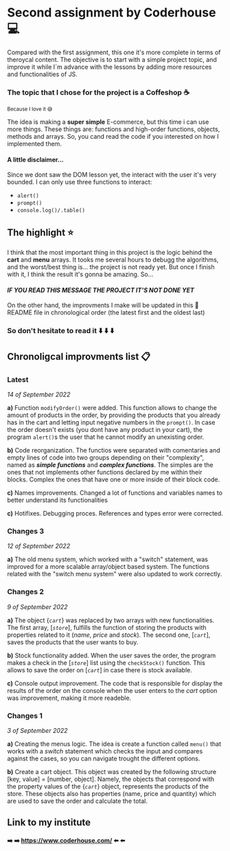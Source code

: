 # Second assignment by Coderhouse :computer:

Compared with the first assignment, this one it's more complete in terms of theroycal content.
The objective is to start with a simple project topic, and improve it while I´m advance with the lessons by adding more resources and functionalities of JS.

### The topic that I chose for the project is a Coffeshop :coffee: 
<sub>Because I love it :sweat_smile:</sub>


The idea is making a **super simple** E-commerce, but this time i can use more things. These things are: functions and high-order functions, objects, methods and arrays. So, you cand read the code if you interested on how I implemented them.

#### A little disclaimer...
Since we dont saw the DOM lesson yet, the interact with the user it's very bounded. I can only use three functions to interact:
* `alert()`
* `prompt()`
* `console.log()/.table()`


## The highlight :star:
I think that the most important thing in this project is the logic behind the **cart** and **menu** arrays. It tooks me several hours to debugg the algorithms, and the worst/best thing is... the project is not ready yet. But once I finish with it, I think the result it's gonna be amazing. So...

#### *IF YOU READ THIS MESSAGE THE PROJECT IT'S NOT DONE YET*

On the other hand, the improvments I make will be updated in this :page_facing_up: README file in chronological order (the latest first and the oldest last)

### So don't hesitate to read it :arrow_down: :arrow_down: :arrow_down:
## Chronoligcal improvments list :clipboard:
### Latest
*14 of September 2022*

**a)** Function `modifyOrder()` were added. 
This function allows to change the amount of products in the order, by providing the products that you already has in the cart and letting input negative numbers in the `prompt()`. In case the order doesn't exists (you dont have any product in your cart), the program `alert()`s the user that he cannot modify an unexisting order.

**b)** Code reorganization.
The functios were separated with comentaries and empty lines of code into two groups depending on their "complexity", named as ***simple functions*** and ***complex functions***. The simples are the ones that not implements other functions declared by me within their blocks. Complex the ones that have one or more inside of their block code.

**c)** Names improvements. 
Changed a lot of functions and variables names to better understand its functionalities

**c)** Hotifixes.
Debugging proces. References and types error were corrected.

### Changes 3
*12 of September 2022*

**a)** The old menu system, which worked with a "switch" statement, was improved for a more scalable array/object based system. The functions related with the "switch menu system" were also updated to work correctly.

### Changes 2
*9 of September 2022*

**a)** The object {*`cart`*} was replaced by two arrays with new functionalities. 
The first array, [*`store`*], fulfills the function of storing the products with properties related to it (*name*, *price* and *stock*).
The second one, [*`cart`*], saves the products that the user wants to buy.

**b)** Stock functionality added. 
When the user saves the order, the program makes a check in the [*`store`*] list using the `checkStock()` function. This allows to save the order on [*`cart`*] in case there is stock available.

**c)** Console output improvement. 
The code that is responsible for display the results of the order on the console when the user enters to the *cart* option was improvement, making it more readeble.

### Changes 1
*3 of September 2022*

**a)** Creating the menus logic. 
The idea is create a function called `menu()` that works with a *switch* statement which checks the input and compares against the cases, so you can navigate trought the different options.

**b)** Create a cart object.
This object was created by the following structure [key, value] = [number, object]. Namely, the objects that correspond with the property values of the {*`cart`*} object, represents the products of the store. These objects also has properties (name, price and quantity) which are used to save the order and calculate the total.

## Link to my institute
#### :arrow_right: :arrow_right: https://www.coderhouse.com/ :arrow_left: :arrow_left:
